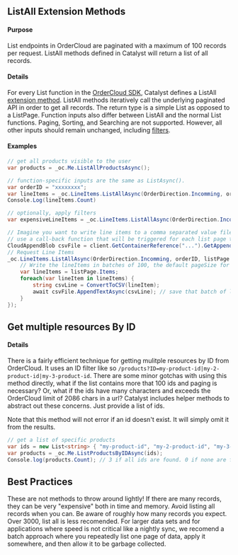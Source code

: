 ﻿## ListAll Extension Methods

#### Purpose

List endpoints in OrderCloud are paginated with a maximum of 100 records per request. ListAll methods defined in Catalyst will return a list of all records. 

#### Details

For every List function in the [OrderCloud SDK](https://github.com/ordercloud-api/ordercloud-dotnet-sdk/blob/master/src/OrderCloud.SDK/Generated/Resources.cs), Catalyst defines a ListAll [extension method](https://docs.microsoft.com/en-us/dotnet/csharp/programming-guide/classes-and-structs/extension-methods). ListAll methods iteratively call the underlying paginated API in order to get all records. 
The return type is a simple List<T> as opposed to a ListPage<T>. Function inputs also differ between ListAll and the normal List functions. Paging, Sorting, and Searching are not supported.
However, all other inputs should remain unchanged, including [filters](https://ordercloud.io/features/advanced-querying#filtering).


#### Examples

```c#
// get all products visible to the user
var products = _oc.Me.ListAllProductsAsync();
```
```c#
// function-specific inputs are the same as ListAsync().
var orderID = "xxxxxxxx";
var lineItems = _oc.LineItems.ListAllAsync(OrderDirection.Incomming, orderID);
Console.Log(lineItems.Count)
```
```c#
// optionally, apply filters
var expensiveLineItems = _oc.LineItems.ListAllAsync(OrderDirection.Incomming, orderID, filters: "LineTotal=>100");
```
```c#
// Imagine you want to write line items to a comma separated value file.
// use a call-back function that will be triggered for each list page that's found. This saves memory because only one list page is stored at a given time. 
CloudAppendBlob csvFile = client.GetContainerReference("...").GetAppendBlobReference("..."); // A reference to an append blob in Azure storage
// Request Line Items
_oc.LineItems.ListAllAsync(OrderDirection.Incomming, orderID, listPage => {		
	// Write the lineItems in batches of 100, the default pageSize for ListAll
	var lineItems = listPage.Items;
	foreach(var lineItem in lineItems) {
		string csvLine = ConvertToCSV(lineItem);
		await csvFile.AppendTextAsync(csvLine); // save that batch of lineItems in the cloud. Allows them to be garbage collected locally. 
	}
});
```

## Get multiple resources By ID 

#### Details 
There is a fairly efficient technique for getting mulitple resources by ID from OrderCloud. It uses an ID filter like so `/products?ID=my-product-id|my-2-product-id|my-3-product-id`. There are some minor gotchas with using this method directly, what if the list contains more that 100 ids and paging is necessary? Or, what if the ids have many characters and exceeds the OrderCloud limit of 2086 chars in a url? Catalyst includes helper methods to abstract out these concerns. Just provide a list of ids. 

Note that this method will not error if an id doesn't exist. It will simply omit it from the results.   

```c#
// get a list of specific products
var ids = new List<string> { "my-product-id", "my-2-product-id", "my-3-product-id" };
var products = _oc.Me.ListProductsByIDAsync(ids);
Console.log(products.Count); // 3 if all ids are found. 0 if none are found.
```

## Best Practices

These are not methods to throw around lightly! If there are many records, they can be very "expensive" both in time and memory. Avoid listing all records when you can.
Be aware of roughly how many records you expect. Over 3000, list all is less recomended. For larger data sets and for applications where speed is not critical like a nightly sync, we recomend a batch approach where you repeatedly list one page of data, apply it somewhere, and then allow it to be garbage collected.  

